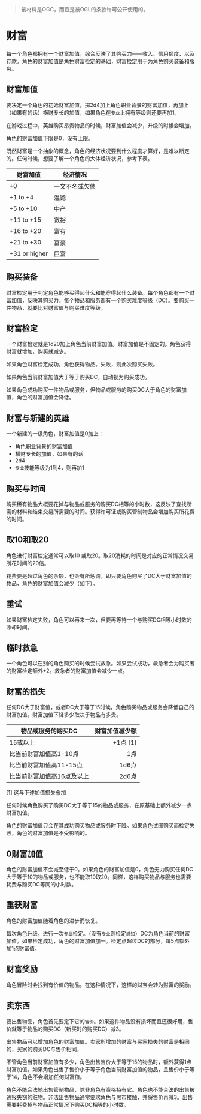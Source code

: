 > 该材料是OGC，而且是被OGL的条款许可公开使用的。

# 财富

每一个角色都拥有一个财富加值，综合反映了其购买力——收入、信用额度、以及存款。角色的财富加值是角色财富检定的基础，财富检定用于为角色购买装备和服务。

## 财富加值

要决定一个角色的初始财富加值，掷2d4加上角色职业背景的财富加值，再加上（如果有的话）横财专长的加值，如果角色在`专业`上拥有等级则还要再加1。

在游戏过程中，英雄购买昂贵物品的时候，财富加值会减少，升级的时候会增加。

角色的财富加值下限是0，没有上限。

既然财富是一个抽象的概念，角色的经济状况要到什么程度才算好，是难以断定的。任何时候，想要了解一个角色的大体经济状况，参考下表。

|财富加值|经济情况|
|--------------------|----------------------------|
|+0|一文不名或欠债|
|+1 to +4|温饱|
|+5 to +10|中产|
|+11 to +15|宽裕|
|+16 to +20|富有|
|+21 to +30|富豪|
|+31 or higher|巨富|

## 购买装备

财富检定用于判定角色能够买得起什么和能穿得起什么装备。每个角色都有一个财富加值，反映其购买力。每个物品和服务都有一个购买难度等级（DC）。要购买一件物品，就要比对财富值与购买难度等级。

## 财富检定

一个财富检定就是1d20加上角色当前财富加值。财富加值是不固定的。角色获得财富就增加，购买就减少。

如果角色财富检定成功，角色获得物品。失败，则此次购买失败。

如果角色当前财富加值大于等于购买DC，自动视为购买成功。

如果角色成功购买一件物品或服务，但物品或服务的购买DC大于角色的财富加值，角色的财富加值会降低。

## 财富与新建的英雄

一个新建的一级角色，财富加值是0加上：

* 角色职业背景的财富加值
* 横财专长的加值，如果有的话
* 2d4
* `专业`技能等级为1到4，则再加1

## 购买与时间

购买稀有物品大概要花掉与物品或服务的购买DC相等的小时数，这反映了查找所需的材料和结束交易所需要的时间。获得许可证或购买管制物品会增加购买所花费的时间。

## 取10和取20

角色进行财富检定通常可以取10 或取20。取20消耗的时间是对应的正常情况交易所花时间的20倍。

花费要是超过角色的余额，也会有所惩罚。即只要角色购买了DC大于财富加值的物品，角色的财富加值会减少（如下）。

## 重试

如果财富检定失败，角色可以再来一次，但要再等待一个与购买DC相等小时数的冷却时间。

## 临时救急

一个角色可以在别的角色购买的时候尝试救急。如果尝试成功，救急者会为购买者的财富检定额外+2。救急者的财富加值会减少一点。

## 财富的损失

任何DC大于财富值，或者DC大于等于15时候，角色购买物品或服务会降低自己的财富加值。财富加值下降多少取决于物品有多贵。

|物品或服务的购买DC|财富加值减少额|
|-----------------------------------------------|----------------------------------:|
|15或以上|+1点 \[1\]|
|比当前财富加值高1-10点|1点|
|比当前财富加值高11-15点|1d6点|
|比当前财富加值高16点及以上|2d6点|

\[1\] 这与下述加值损失叠加

任何时候角色购买了购买DC大于等于15的物品或服务，在原基础上额外减少一点财富加值。

角色的财富加值只会在其成功购买物品或服务时下降。如果角色试图购买而检定失败，角色的财富加值是不受影响的。

## 0财富加值

角色的财富加值不会减至低于0。如果角色的财富加值是0，角色无力购买任何DC大于等于10的物品或服务，也不能取10取20。同样，这样购买物品与服务也需要耗费与购买DC等同的小时数。

## 重获财富

角色的财富加值随着角色的进步而恢复。

每次角色升级，进行一次`专业`检定。（没有`专业`则检定`感知`）DC为角色当前的财富加值。如果检定成功，角色的财富加值加一。检定点超过DC的部分，每5点额外加1点财富值。

## 财富奖励

角色冒险时会找到有价值的物品。在这种情况下，这样的财宝会转为财富的奖励。

## 卖东西

要出售物品，角色首先要定下它的`售价`。如果这件物品没有损坏而且还很好用，售价就等于物品的购买DC（新买时的购买DC）减3。

出售物品可以增加角色的财富加值。卖家所增加的财富与买家损失的财富是相同的，买家的购买DC与售价相同，

不管角色当前财富加值有多少，角色出售售价大于等于15的物品时，额外获得1点财富加值。如果角色出售了售价小于等于角色当前财富加值的物品，且售价小于等于14，角色不会增加任何财富值。

角色不能合法地出售管制物品，除非角色有资格持有它。角色也不能合法的出售被通报失窃的赃物。非法出售物品通常要求角色与黑市接触，并将售价再减3。出售需要耗费掉与物品正常情况下购买DC相等的小时数。
